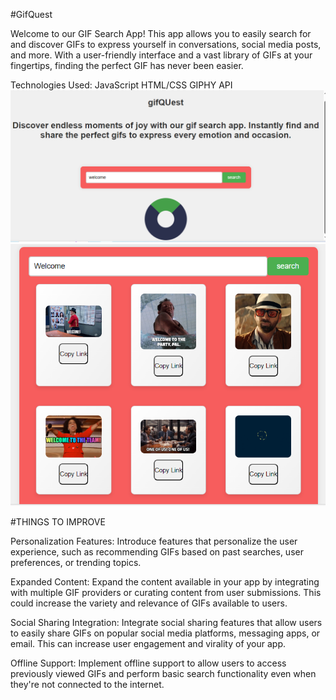#GifQuest

Welcome to our GIF Search App! This app allows you to easily search for and discover GIFs to express yourself in conversations, social media posts, and more. With a user-friendly interface and a vast library of GIFs at your fingertips, finding the perfect GIF has never been easier.

Technologies Used:
JavaScript
HTML/CSS
GIPHY API
![alt text](<hii screenshot-3.png>)
![alt text](<welcome screenshot.PNG>)

#THINGS TO IMPROVE

Personalization Features: Introduce features that personalize the user experience, such as recommending GIFs based on past searches, user preferences, or trending topics.

Expanded Content: Expand the content available in your app by integrating with multiple GIF providers or curating content from user submissions. This could increase the variety and relevance of GIFs available to users.

Social Sharing Integration: Integrate social sharing features that allow users to easily share GIFs on popular social media platforms, messaging apps, or email. This can increase user engagement and virality of your app.

Offline Support: Implement offline support to allow users to access previously viewed GIFs and perform basic search functionality even when they're not connected to the internet.
